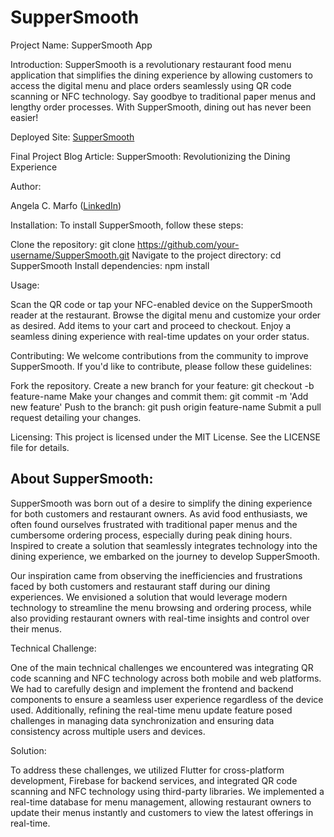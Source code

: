 # SupperSmooth

Project Name:
SupperSmooth App

Introduction:
SupperSmooth is a revolutionary restaurant food menu application that simplifies the dining experience by allowing customers to access the digital menu and place orders seamlessly using QR code scanning or NFC technology. Say goodbye to traditional paper menus and lengthy order processes. With SupperSmooth, dining out has never been easier!

Deployed Site:
[SupperSmooth](https://SupperSmooth-ce7ae.web.app/)

Final Project Blog Article:
SupperSmooth: Revolutionizing the Dining Experience

Author:

Angela C. Marfo ([LinkedIn](https://www.linkedin.com/in/angela-marfo-512b831b3))

Installation:
To install SupperSmooth, follow these steps:

Clone the repository: git clone https://github.com/your-username/SupperSmooth.git
Navigate to the project directory: cd SupperSmooth
Install dependencies: npm install

Usage:

Scan the QR code or tap your NFC-enabled device on the SupperSmooth reader at the restaurant.
Browse the digital menu and customize your order as desired.
Add items to your cart and proceed to checkout.
Enjoy a seamless dining experience with real-time updates on your order status.

Contributing:
We welcome contributions from the community to improve SupperSmooth. If you'd like to contribute, please follow these guidelines:

Fork the repository.
Create a new branch for your feature: git checkout -b feature-name
Make your changes and commit them: git commit -m 'Add new feature'
Push to the branch: git push origin feature-name
Submit a pull request detailing your changes.

Licensing:
This project is licensed under the MIT License. See the LICENSE file for details.

## About SupperSmooth:

SupperSmooth was born out of a desire to simplify the dining experience for both customers and restaurant owners. As avid food enthusiasts, we often found ourselves frustrated with traditional paper menus and the cumbersome ordering process, especially during peak dining hours. Inspired to create a solution that seamlessly integrates technology into the dining experience, we embarked on the journey to develop SupperSmooth.

Our inspiration came from observing the inefficiencies and frustrations faced by both customers and restaurant staff during our dining experiences. We envisioned a solution that would leverage modern technology to streamline the menu browsing and ordering process, while also providing restaurant owners with real-time insights and control over their menus.

Technical Challenge:

One of the main technical challenges we encountered was integrating QR code scanning and NFC technology across both mobile and web platforms. We had to carefully design and implement the frontend and backend components to ensure a seamless user experience regardless of the device used. Additionally, refining the real-time menu update feature posed challenges in managing data synchronization and ensuring data consistency across multiple users and devices.

Solution:

To address these challenges, we utilized Flutter for cross-platform development, Firebase for backend services, and integrated QR code scanning and NFC technology using third-party libraries. We implemented a real-time database for menu management, allowing restaurant owners to update their menus instantly and customers to view the latest offerings in real-time.
